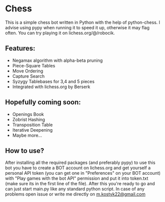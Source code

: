 # Chess
 This is a simple chess bot written in Python with the help of python-chess. 
 I advise using pypy when running it to speed it up, otherwise it may flag often.
 You can try playing it on lichess.org/@/robocik.

## Features:
 - Negamax algorithm with alpha-beta pruning
 - Piece-Square Tables
 - Move Ordering
 - Capture Search
 - Syzygy Tablebases for 3,4 and 5 pieces
 - Integrated with lichess.org by Berserk

## Hopefully coming soon:
 - Openings Book
 - Zobrist Hashing
 - Transposition Table
 - Iterative Deepening
 - Maybe more...

## How to use?
After installing all the required packages (and preferably pypy) to use this bot you have
to create a BOT account on lichess.org and get yourself a personal API token
(you can get one in "Preferences" on your BOT account) with "Play games with the bot API" permission
and put it into token.txt (make sure its in the first line of the file). After this you're ready to go
and can just start main.py like any standard python script.
In case of any problems open issue or write me directly on m.kostyk22@gmail.com

